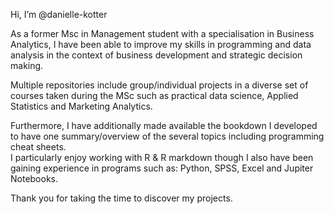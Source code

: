 Hi, I’m @danielle-kotter

As a former Msc in Management student with a specialisation in Business Analytics, I have been able to improve my skills in programming and data analysis in the context of business development and strategic decision making. 

Multiple repositories include group/individual projects in a diverse set of courses taken during the MSc such as practical data science, Applied Statistics and Marketing Analytics.

Furthermore, I have additionally made available the bookdown I developed to have one summary/overview of the several topics including programming cheat sheets.  
I particularly enjoy working with R & R markdown though I also have been gaining experience in programs such as: Python, SPSS, Excel and Jupiter Notebooks.

Thank you for taking the time to discover my projects.
